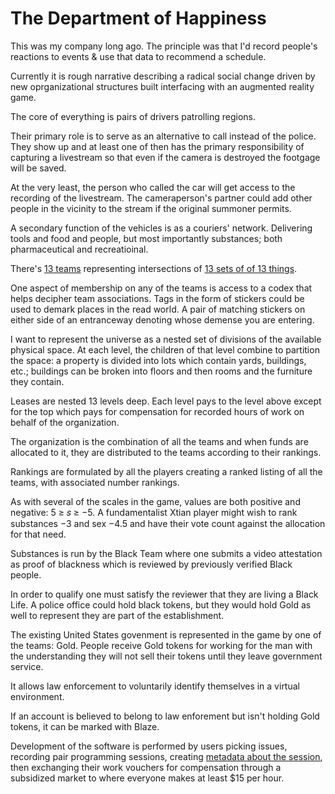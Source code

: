 # The Department of Happiness

This was my company long ago. The principle was that I'd record people's reactions to events & use that data to recommend a schedule.

Currently it is rough narrative describing a radical social change driven by new oprganizational structures built interfacing with an augmented reality game.

The core of everything is pairs of drivers patrolling regions.

Their primary role is to serve as an alternative to call instead of the police. They show up and at least one of then has the primary responsibility of capturing a livestream so that even if the camera is destroyed the footgage will be saved.

At the very least, the person who called the car will get access to the recording of the livestream. The cameraperson's partner could add other people in the vicinity to the stream if the original summoner permits.

A secondary function of the vehicles is as a couriers' network. Delivering tools and food and people, but most importantly substances; both pharmaceutical and recreatioinal.

There's [13 teams](https://github.com/dhappy/TRWBL/blob/master/13-13s.md#thirteen-thirteens) representing intersections of [13 sets of of 13 things](https://dhappy.github.io/13-13s/).

One aspect of membership on any of the teams is access to a codex that helps decipher team associations. Tags in the form of stickers could be used to demark places in the read world. A pair of matching stickers on either side of an entranceway denoting whose demense you are entering.

I want to represent the universe as a nested set of divisions of the available physical space. At each level, the children of that level combine to partition the space: a property is divided into lots which contain yards, buildings, etc.; buildings can be broken into floors and then rooms and the furniture they contain.

Leases are nested 13 levels deep. Each level pays to the level above except for the top which pays for compensation for recorded hours of work on behalf of the organization.

The organization is the combination of all the teams and when funds are allocated to it, they are distributed to the teams according to their rankings.

Rankings are formulated by all the players creating a ranked listing of all the teams, with associated number rankings.

As with several of the scales in the game, values are both positive and negative: 5 ≥ 𝑠 ≥ −5. A fundamentalist Xtian player might wish to rank substances −3 and sex −4.5 and have their vote count against the allocation for that need.

Substances is run by the Black Team where one submits a video attestation as proof of blackness which is reviewed by previously verified Black people.

In order to qualify one must satisfy the reviewer that they are living a Black Life. A police office could hold black tokens, but they would hold Gold as well to represent they are part of the establishment.

The existing United States govenment is represented in the game by one of the teams: Gold. People receive Gold tokens for working for the man with the understanding they will not sell their tokens until they leave government service.

It allows law enforcement to voluntarily identify themselves in a virtual environment.

If an account is believed to belong to law enforement but isn't holding Gold tokens, it can be marked with Blaze.

Development of the software is performed by users picking issues, recording pair programming sessions, creating [metadata about the session](//dhappy.github.io/consult/), then exchanging their work vouchers for compensation through a subsidized market to where everyone makes at least $15 per hour.
